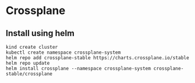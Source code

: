 # Crossplane

## Install using helm
```shell
kind create cluster
kubectl create namespace crossplane-system
helm repo add crossplane-stable https://charts.crossplane.io/stable
helm repo update
helm install crossplane --namespace crossplane-system crossplane-stable/crossplane

```